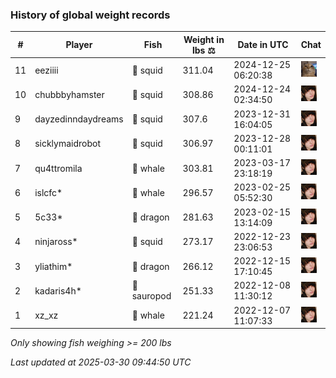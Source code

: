 ### History of global weight records
| # | Player | Fish | Weight in lbs ⚖️ | Date in UTC | Chat |
|-----|------|--------|-----------|---------|-------|
| 11   | eeziiii | 🦑 squid | 311.04 | 2024-12-25 06:20:38 | ![wuh6](https://raw.githubusercontent.com/blableblup/gofish/main/images/players/wuh6.png) |
| 10   | chubbbyhamster | 🦑 squid | 308.86 | 2024-12-24 02:34:50 | ![breadworms](https://raw.githubusercontent.com/blableblup/gofish/main/images/players/breadworms.png) |
| 9   | dayzedinndaydreams | 🦑 squid | 307.6 | 2023-12-31 16:04:05 | ![breadworms](https://raw.githubusercontent.com/blableblup/gofish/main/images/players/breadworms.png) |
| 8   | sicklymaidrobot | 🦑 squid | 306.97 | 2023-12-28 00:11:01 | ![breadworms](https://raw.githubusercontent.com/blableblup/gofish/main/images/players/breadworms.png) |
| 7   | qu4ttromila | 🐳 whale | 303.81 | 2023-03-17 23:18:19 | ![breadworms](https://raw.githubusercontent.com/blableblup/gofish/main/images/players/breadworms.png) |
| 6   | islcfc* | 🐳 whale | 296.57 | 2023-02-25 05:52:30 | ![breadworms](https://raw.githubusercontent.com/blableblup/gofish/main/images/players/breadworms.png) |
| 5   | 5c33* | 🐉 dragon | 281.63 | 2023-02-15 13:14:09 | ![breadworms](https://raw.githubusercontent.com/blableblup/gofish/main/images/players/breadworms.png) |
| 4   | ninjaross* | 🦑 squid | 273.17 | 2022-12-23 23:06:53 | ![breadworms](https://raw.githubusercontent.com/blableblup/gofish/main/images/players/breadworms.png) |
| 3   | yliathim* | 🐉 dragon | 266.12 | 2022-12-15 17:10:45 | ![breadworms](https://raw.githubusercontent.com/blableblup/gofish/main/images/players/breadworms.png) |
| 2   | kadaris4h* | 🦕 sauropod | 251.33 | 2022-12-08 11:30:12 | ![breadworms](https://raw.githubusercontent.com/blableblup/gofish/main/images/players/breadworms.png) |
| 1   | xz_xz | 🐳 whale | 221.24 | 2022-12-07 11:07:33 | ![breadworms](https://raw.githubusercontent.com/blableblup/gofish/main/images/players/breadworms.png) |

_Only showing fish weighing >= 200 lbs_

_Last updated at 2025-03-30 09:44:50 UTC_